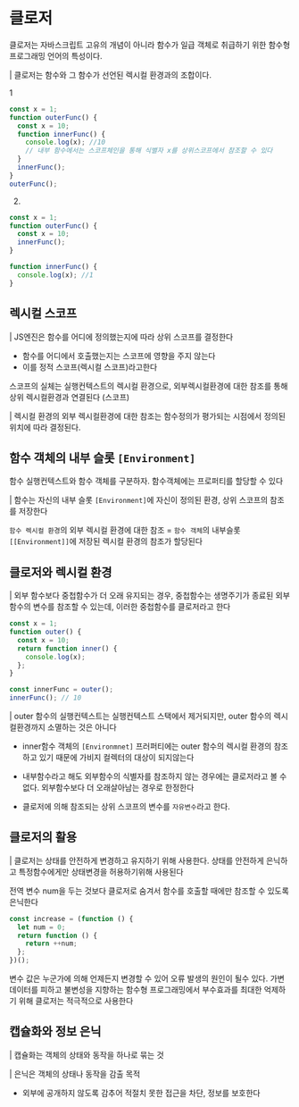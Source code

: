 # 클로저

클로저는 자바스크립트 고유의 개념이 아니라 함수가 일급 객체로 취급하기 위한 함수형 프로그래밍 언어의 특성이다.

| 클로저는 함수와 그 함수가 선언된 렉시컬 환경과의 조합이다.

1

```js
const x = 1;
function outerFunc() {
  const x = 10;
  function innerFunc() {
    console.log(x); //10
    // 내부 함수에서는 스코프체인을 통해 식별자 x를 상위스코프에서 참조할 수 있다
  }
  innerFunc();
}
outerFunc();
```

2.

```js
const x = 1;
function outerFunc() {
  const x = 10;
  innerFunc();
}

function innerFunc() {
  console.log(x); //1
}
```

## 렉시컬 스코프

| JS엔진은 함수를 어디에 정의했는지에 따라 상위 스코프를 결정한다

- 함수를 어디에서 호출했는지는 스코프에 영향을 주지 않는다
- 이를 정적 스코프(렉시컬 스코프)라고한다

스코프의 실체는 실행컨텍스트의 렉시컬 환경으로, 외부렉시컬환경에 대한 참조를 통해 상위 렉시컬환경과 연결된다 (스코프)

| 렉시컬 환경의 외부 렉시컬환경에 대한 참조는 함수정의가 평가되는 시점에서 정의된 위치에 따라 결정된다.

## 함수 객체의 내부 슬롯 `[Environment]`

함수 실행컨텍스트와 함수 객체를 구분하자. 함수객체에는 프로퍼티를 할당할 수 있다

| 함수는 자신의 내부 슬롯 `[Environment]`에 자신이 정의된 환경, 상위 스코프의 참조를 저장한다

`함수 렉시컬 환경`의 외부 렉시컬 환경에 대한 참조 = `함수 객체`의 내부슬롯 `[[Environment]]`에 저장된 렉시컬 환경의 참조가 할당된다

## 클로저와 렉시컬 환경

| 외부 함수보다 중첩함수가 더 오래 유지되는 경우, 중첩함수는 생명주기가 종료된 외부함수의 변수를 참조할 수 있는데, 이러한 중첩함수를 클로저라고 한다

```js
const x = 1;
function outer() {
  const x = 10;
  return function inner() {
    console.log(x);
  };
}

const innerFunc = outer();
innerFunc(); // 10
```

| outer 함수의 실행컨텍스트는 실행컨텍스트 스택에서 제거되지만, outer 함수의 렉시컬환경까지 소멸하는 것은 아니다

- inner함수 객체의 `[Environmnet]` 프러퍼티에는 outer 함수의 렉시컬 환경의 참조하고 있기 때문에 가비지 컬렉터의 대상이 되지않는다
- 내부함수라고 해도 외부함수의 식별자를 참조하지 않는 경우에는 클로저라고 볼 수 없다. 외부함수보다 더 오래살아남는 경우로 한정한다

- 클로저에 의해 참조되는 상위 스코프의 변수를 `자유변수`라고 한다.

## 클로저의 활용

| 클로저는 상태를 안전하게 변경하고 유지하기 위해 사용한다. 상태를 안전하게 은닉하고 특정함수에게만 상태변경을 허용하기위해 사용된다

전역 변수 num을 두는 것보다 클로저로 숨겨서 함수를 호출할 때에만 참조할 수 있도록 은닉한다

```js
const increase = (function () {
  let num = 0;
  return function () {
    return ++num;
  };
})();
```

변수 값은 누군가에 의해 언제든지 변경할 수 있어 오류 발생의 원인이 될수 있다. 가변 데이터를 피하고 불변성을 지향하는 함수형 프로그래밍에서 부수효과를 최대한 억제하기 위해 클로저는 적극적으로 사용한다

## 캡슐화와 정보 은닉

| 캡슐화는 객체의 상태와 동작을 하나로 묶는 것

| 은닉은 객체의 상태나 동작을 감출 목적

- 외부에 공개하지 않도록 감추어 적절치 못한 접근을 차단, 정보를 보호한다
